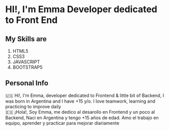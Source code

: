 <h1>HI!, I'm Emma Developer dedicated to Front End</h1>
<h2>My Skills are</h2>
<nav>
    <ol>
        <li>HTML5</li>
        <li>CSS3</li>
        <li>JAVASCRIPT</li>
        <li>BOOTSTRAP5</li>
    </ol>
</nav>
<h2>Personal Info</h2>
<p>🇺🇸 Hi!, I'm Emma, developer dedicated to Frontend & little bit of Backend, I was born in Argentina and I have +15 y/o. I love teamwork, learning and practicing to improve daily <br> 🇪🇸 ¡Hola!, Soy Emma, me dedico al desarollo en Frontend y un poco al Backend, Naci en Argentina y tengo +15 años de edad. Amo el trabajo en equipo, aprender y practicar para mejorar diariamente</p>

